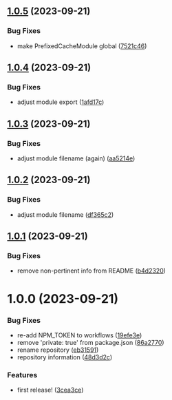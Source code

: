 ## [1.0.5](https://github.com/demandio-labs/nestjs-utils/compare/v1.0.4...v1.0.5) (2023-09-21)


### Bug Fixes

* make PrefixedCacheModule global ([7521c46](https://github.com/demandio-labs/nestjs-utils/commit/7521c4699c31610208fbf2e1166048a70f5cfe90))

## [1.0.4](https://github.com/demandio-labs/nestjs-utils/compare/v1.0.3...v1.0.4) (2023-09-21)


### Bug Fixes

* adjust module export ([1afd17c](https://github.com/demandio-labs/nestjs-utils/commit/1afd17c0cd93ea62ba07ccd420f0a1861fff4d44))

## [1.0.3](https://github.com/demandio-labs/nestjs-utils/compare/v1.0.2...v1.0.3) (2023-09-21)


### Bug Fixes

* adjust module filename (again) ([aa5214e](https://github.com/demandio-labs/nestjs-utils/commit/aa5214e231326cbe89618e354e430a69e9a7438b))

## [1.0.2](https://github.com/demandio-labs/nestjs-utils/compare/v1.0.1...v1.0.2) (2023-09-21)


### Bug Fixes

* adjust module filename ([df365c2](https://github.com/demandio-labs/nestjs-utils/commit/df365c2733e36051bf99e0e3e0a14273d92318d3))

## [1.0.1](https://github.com/demandio-labs/nestjs-utils/compare/v1.0.0...v1.0.1) (2023-09-21)


### Bug Fixes

* remove non-pertinent info from README ([b4d2320](https://github.com/demandio-labs/nestjs-utils/commit/b4d2320bb97c7ac359d83d6f55d88bf3e6813c01))

# 1.0.0 (2023-09-21)


### Bug Fixes

* re-add NPM_TOKEN to workflows ([19efe3e](https://github.com/demandio-labs/nestjs-utils/commit/19efe3ed6d016aae9c70e658fe2f8bd0af830434))
* remove 'private: true' from package.json ([86a2770](https://github.com/demandio-labs/nestjs-utils/commit/86a277030b22e18d0e334ada74c1819d1814b40a))
* rename repository ([eb31591](https://github.com/demandio-labs/nestjs-utils/commit/eb31591a9b82aa1ac744adbcd5cf51f1470b0c7d))
* repository information ([48d3d2c](https://github.com/demandio-labs/nestjs-utils/commit/48d3d2ce832e3b08209f4cfd7cf1dd8b2c938a84))


### Features

* first release! ([3cea3ce](https://github.com/demandio-labs/nestjs-utils/commit/3cea3ce76c15d90875e21238c3022ef6acce106e))
